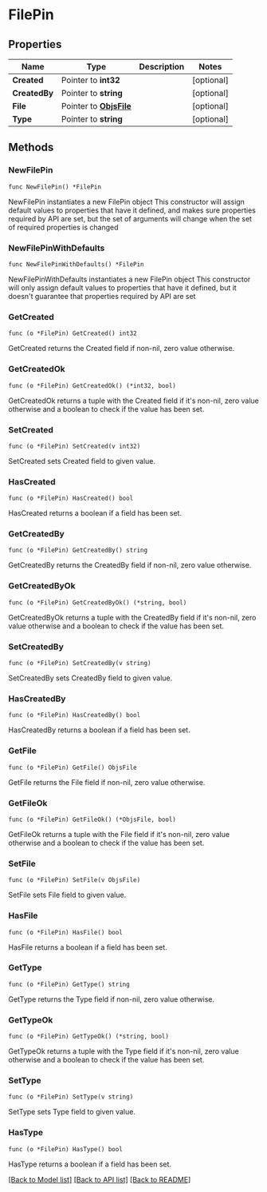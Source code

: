 # FilePin

## Properties

Name | Type | Description | Notes
------------ | ------------- | ------------- | -------------
**Created** | Pointer to **int32** |  | [optional] 
**CreatedBy** | Pointer to **string** |  | [optional] 
**File** | Pointer to [**ObjsFile**](ObjsFile.md) |  | [optional] 
**Type** | Pointer to **string** |  | [optional] 

## Methods

### NewFilePin

`func NewFilePin() *FilePin`

NewFilePin instantiates a new FilePin object
This constructor will assign default values to properties that have it defined,
and makes sure properties required by API are set, but the set of arguments
will change when the set of required properties is changed

### NewFilePinWithDefaults

`func NewFilePinWithDefaults() *FilePin`

NewFilePinWithDefaults instantiates a new FilePin object
This constructor will only assign default values to properties that have it defined,
but it doesn't guarantee that properties required by API are set

### GetCreated

`func (o *FilePin) GetCreated() int32`

GetCreated returns the Created field if non-nil, zero value otherwise.

### GetCreatedOk

`func (o *FilePin) GetCreatedOk() (*int32, bool)`

GetCreatedOk returns a tuple with the Created field if it's non-nil, zero value otherwise
and a boolean to check if the value has been set.

### SetCreated

`func (o *FilePin) SetCreated(v int32)`

SetCreated sets Created field to given value.

### HasCreated

`func (o *FilePin) HasCreated() bool`

HasCreated returns a boolean if a field has been set.

### GetCreatedBy

`func (o *FilePin) GetCreatedBy() string`

GetCreatedBy returns the CreatedBy field if non-nil, zero value otherwise.

### GetCreatedByOk

`func (o *FilePin) GetCreatedByOk() (*string, bool)`

GetCreatedByOk returns a tuple with the CreatedBy field if it's non-nil, zero value otherwise
and a boolean to check if the value has been set.

### SetCreatedBy

`func (o *FilePin) SetCreatedBy(v string)`

SetCreatedBy sets CreatedBy field to given value.

### HasCreatedBy

`func (o *FilePin) HasCreatedBy() bool`

HasCreatedBy returns a boolean if a field has been set.

### GetFile

`func (o *FilePin) GetFile() ObjsFile`

GetFile returns the File field if non-nil, zero value otherwise.

### GetFileOk

`func (o *FilePin) GetFileOk() (*ObjsFile, bool)`

GetFileOk returns a tuple with the File field if it's non-nil, zero value otherwise
and a boolean to check if the value has been set.

### SetFile

`func (o *FilePin) SetFile(v ObjsFile)`

SetFile sets File field to given value.

### HasFile

`func (o *FilePin) HasFile() bool`

HasFile returns a boolean if a field has been set.

### GetType

`func (o *FilePin) GetType() string`

GetType returns the Type field if non-nil, zero value otherwise.

### GetTypeOk

`func (o *FilePin) GetTypeOk() (*string, bool)`

GetTypeOk returns a tuple with the Type field if it's non-nil, zero value otherwise
and a boolean to check if the value has been set.

### SetType

`func (o *FilePin) SetType(v string)`

SetType sets Type field to given value.

### HasType

`func (o *FilePin) HasType() bool`

HasType returns a boolean if a field has been set.


[[Back to Model list]](../README.md#documentation-for-models) [[Back to API list]](../README.md#documentation-for-api-endpoints) [[Back to README]](../README.md)


